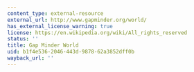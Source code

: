 ```yaml
---
content_type: external-resource
external_url: http://www.gapminder.org/world/
has_external_license_warning: true
license: https://en.wikipedia.org/wiki/All_rights_reserved
status: ''
title: Gap Minder World
uid: b1f4e536-2046-443d-9878-62a3852dff0b
wayback_url: ''
---
```

